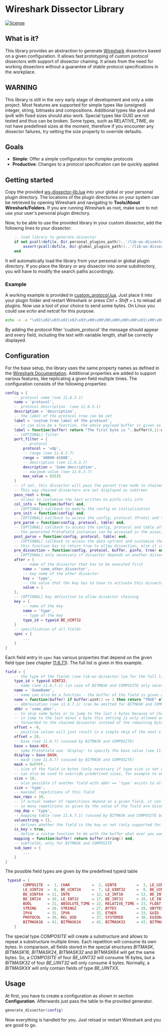 # Wireshark Dissector Library
[![license](https://img.shields.io/badge/license-MIT-blue.svg)](https://github.com/TumbleOwlee/ws-dissector-lib/blob/master/LICENSE)

## What is it?
This library provides an abstraction to generate [Wireshark](https://wireshark.com/) dissectors based on a given configuration. It allows fast prototyping of custom protocol dissectors with support of dissector chaining. It arises from the need for working dissectors without a guarantee of stable protocol specifications in the workplace.

## WARNING
This library is still in the *very* early stage of development and only a side project. Most features are supported for simple types like (unsigned) integer, string, bitmasks and compositions. Additional types like ipv4 and ipv6 with fixed sizes should also work. Special types like GUID are not tested and thus can be broken. Some types, such as RELATIVE_TIME, do not have predefined sizes at the moment, therefore if you encounter any dissector failures, try setting the size property to override defaults.

## Goals
* **Simple**: Offer a simple configuration for complex protocols
* **Productive**: Changes to a protocol specification can be quickly applied

## Getting started
Copy the provided [ws-dissector-lib.lua](https://github.com/TumbleOwlee/ws-dissector-lib/blob/master/lib-ws-dissector.lua) into your global or your personal plugin directory. The locations of the plugin directories on your system can be retrieved by opening Wireshark and navigating to **Tools/About Wireshark/Folders**. If you are running Wireshark as root, make sure to not use your user's personal plugin directory.

Now, to be able to use the provided library in your custom dissector, add the following lines to your dissector:
```lua
    -- load library to generate dissector
    if not pcall(dofile, Dir.personal_plugins_path()..'/lib-ws-dissector.lua') then
        assert(pcall(dofile, Dir.global_plugins_path()..'/lib-ws-dissector.lua'), "Could not load lib-ws-dissector.lua!")
    end
```
It will automatically load the library from your personal or global plugin directory. If you place the library or any dissector into some subdirectory, you will have to modify the search paths accordingly.

### Example
A working example is provided in [custom_protocol.lua](https://github.com/TumbleOwlee/ws-dissector-lib/blob/master/example/custom_protocol.lua). Just place it into your plugin folder and restart Wireshark or press *Ctrl + Shift + L* to reload all plugins. Now use a tool of your choice to send some bytes. On Linux you could use *echo* and *netcat* for this purpose.
```bash
echo -n -e "\x01\x02\x03\x01\x02\x03\x00\x00\00\x00\x00\x00\x01\x00\x0CHello World!" | netcat -u -p 40400 <IP> 40100
```
By adding the protocol filter 'custom_protocol' the message should appear and every field, including the text with variable length, shall be correctly displayed.

## Configuration
For the base setup, the library uses the same property names as defined in the [Wireshark Documentation](https://www.wireshark.org/docs/wsdg_html_chunked/index.html). Additional properties are added to support various features, like replicating a given field multiple times. The configuration consists of the following properties:
```lua
config = {
    -- protocol name (see 11.6.5.1) 
    name = 'protocol',
    -- protocol description  (see 11.6.5.1)
    description = 'description',
    -- the label of the protocol tree can be set
    label = 'custom tree label of the protocol',
    -- it can also be a function, the whole payload buffer is given as input
    label = function(buffer) return "The first byte is "..buffer(0,1):uint() end,
    -- [OPTIONAL] filter 
    port_filter = {
        -- protocol 
        protocol = 'udp',
        -- range (see 11.6.3.7)
        range = '40000-41000',
        -- description (see 11.6.3.7)
        description = 'Some description',
        -- maximum value (see 11.6.3.7)
        max_value = 65535
    }
    -- if set, this dissector will pass the parent tree node to chained dissectors instead of itself.
    -- This way chained dissectors are not displayed as subtrees
    pass_root = true,
    -- allows to customize the text written to pinfo.cols.info
    col_info = function(buffer) end,
    -- [OPTIONAL] callback to modify the config on initialization 
    pre_init = function(config) end,
    -- [OPTIONAL] callback to access the config, protocol (Proto) and table (DissectorTable)
    pre_parse = function(config, protocol, table) end,
    -- [OPTIONAL] callback to access the config, protocol and table after creation of all ProtoFields
    -- the generated ProtoField instances can be accessed in the associated item in the table 'proto_fields'
    post_parse = function(config, protocol, table) end,
    -- [OPTIONAL] callback to access the data upfront and customize the choice to drop it or not
    -- this function has to return true to allow dissection, else it is dropped
    pre_dissection = function(config, protocol, buffer, pinfo, tree) end,
    -- [OPTIONAL] only necessary if dissector depends on another dissector
    after = {
        -- name of the dissector that has to be executed first
        name = 'some_other_dissector',
        -- key name of the other dissector
        key = 'type',
        -- the value that the key has to have to activate this dissector
        value = 1
    },
    -- [OPTIONAL] key definition to allow dissector chaining
    key = {
        -- name of the key
        name = 'type',
        -- type of the key
        type_id = typeid.BE_UINT32
    }
    -- specification of all fields
    spec = {
        ...
    }
}
```
Each field entry in `spec` has various properties that depend on the given field type (see chapter [11.6.7.1](https://www.wireshark.org/docs/wsdg_html_chunked/lua_module_Proto.html#lua_class_ProtoField)). The full list is given in this example.
```lua
field = {
    -- the type of the fields (see lib-ws-dissector.lua for the full list)
    type_id = typeid.UINT32,
    -- name (see 11.6.7.1) (in case of BITMASK and COMPOSITE only necessary if subtree shall be created)
    name = 'SomeName',
    -- name can also be a function - the buffer of the field is given as input
    name = function(buffer) if buffer:uint() == 1 then return "TRUE" else "FALSE" end,
    -- abbreviation (see 11.6.7.1) (can be omitted for BITMASK and COMPOSITE)
    abbr = 'some_abbr',
    -- to skip some bytes or to jump to the last x bytes because of checksum negative values will result 
    -- in jump to the last minus x byte this setting is only allowed once - the skipped bytes will be 
    -- forwarded to the chained dissector instead of the remaining bytes
    offset = -8,
    -- positive values will just result in a simple skip of the next x bytes
    offset = 20,
    -- base (see 11.6.7) (unused by BITMASK and COMPOSITE)
    base = base.HEX,
    -- some ProtoField use 'display' to specify the base value (see 11.6.7) 
    display = base.DASH,
    -- mask (see 11.6.7) (unused by BITMASK and COMPOSITE)
    mask = 0xFFFF,
    -- size of the field in bytes (only necessary if type size is not defined (ex. strings))
    -- can also be used to override predefined sizes, for example to only read 5 bytes instead of 8 for UINT64
    size = 10,
    -- also possible if another field with abbr == 'type' exists to allow dynamic size on dissection
    size = 'type',
    -- maximal repetitions of this field
    max_reps = 10,
    -- if actual number of repetitions depend on a given field, it can be linked and at dissection only
    -- so many repetitions as given by the value of the field are dissected
    rep_dep = 'type',
    -- mapping table (see 11.6.7.1) (unused by BITMASK and COMPOSITE but also supported for STRING and STRINGZ)
    valuestring = {},
    -- defines whether the field is the key or not (only supported for integer and string types)
    is_key = true,
    -- define a custom function to do with the buffer what ever you want
    mapping = function(buffer) return buffer:string() end,
    -- subfields, only for BITMASK and COMPOSITE
    sub_spec = {
        ...
    }
}
```
The possible field types are given by the predefined typeid table
```lua
 typeid = {
        COMPOSITE  =  1, CHAR          =  2, UINT8         =  3, LE_UINT16 =  4, BE_UINT16 =  5, 
        LE_UINT24  =  6, BE_UINT24     =  7, LE_UINT32     =  8, BE_UINT32 =  9, LE_UINT64 = 10, 
        BE_UINT64  = 11, INT8          = 12, LE_INT16      = 13, BE_INT16  = 14, LE_INT24  = 15,
        BE_INT24   = 16, LE_INT32      = 17, BE_INT32      = 18, LE_INT64  = 19, BE_INT64  = 20,
        BOOL       = 21, ABSOLUTE_TIME = 22, RELATIVE_TIME = 23, FLOAT     = 24, DOUBLE    = 25,
        STRING     = 26, STRINGZ       = 27, BYTES         = 28, UBYTES    = 29, NONE      = 30,
        IPV4       = 31, IPV6          = 32, ETHER         = 33, GUID      = 34, OID       = 35,
        PROTOCOL   = 36, REL_OID       = 37, SYSTEMID      = 38, EUID64    = 39, BITMASK   = 40,
        BITMASK16  = 41, BITMASK24     = 42, BITMASK32     = 43, BITMASK64 = 44,
    }
```
The special type *COMPOSITE* will create a substructure and allows to repeat a substructure multiple times. Each repetition will consume its own bytes. In comparison, all fields stored in the special structures *BITMASK*, *BITMASK16*, *BITMASK24*, *BITMASK32* and *BITMASK64* will get the same bytes. So, a *COMPOSITE* of four *BE_UINT32* will consume 16 bytes, but a *BITMASK32* of four *BE_UINT32* will only consume 4 bytes. Normally, a *BITMASKXX* will only contain fields of type *BE_UINTXX*.

## Usage
At first, you have to create a configuration as shown in section **Configuration**. Afterwards just pass the table to the provided generator. 
```lua
generate_dissector(config)
```
Now everything is handled for you. Just reload or restart Wireshark and you are good to go.
